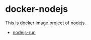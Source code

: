 docker-nodejs
=====================

This is docker image project of nodejs.


* [nodejs-run](nodejs-run/README.md)



